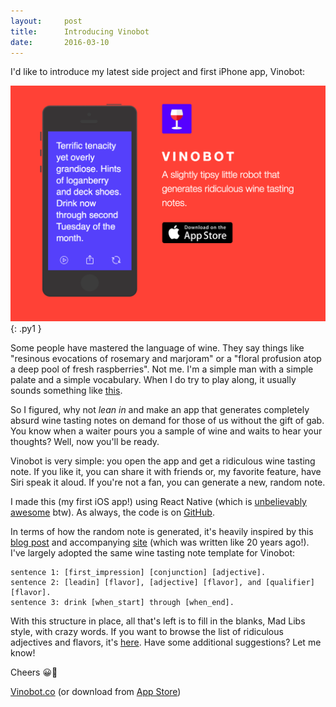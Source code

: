 ```yaml
---
layout:     post
title:      Introducing Vinobot
date:       2016-03-10
---
```


I'd like to introduce my latest side project and first iPhone app, Vinobot:

![Vinobot](/assets/img/writing/vinobot.png){: .py1 }

Some people have mastered the language of wine. They say things like "resinous
evocations of rosemary and marjoram" or a "floral profusion atop a deep pool of
fresh raspberries". Not me. I'm a simple man with a simple palate and a simple
vocabulary. When I do try to play along, it usually sounds something like
[this](https://www.youtube.com/watch?v=RKKOX5fIeK4).

So I figured, why not _lean in_ and make an app that generates completely absurd
wine tasting notes on demand for those of us without the gift of gab. You know
when a waiter pours you a sample of wine and waits to hear your thoughts? Well,
now you'll be ready.

Vinobot is very simple: you open the app and get a ridiculous wine tasting note.
If you like it, you can share it with friends or, my favorite feature, have Siri
speak it aloud. If you're not a fan, you can generate a new, random note.

I made this (my first iOS app!) using React Native (which is
[unbelievably awesome](http://www.brendansudol.com/writing/react-native-baby-steps)
btw). As always, the code is on
[GitHub](https://github.com/brendansudol/vinobot).

In terms of how the random note is generated, it's heavily inspired by this
[blog post](http://www.gmon.com/tech/stng.shtml) and accompanying
[site](http://www.gmon.com/tech/output.shtml) (which was written like 20 years
ago!). I've largely adopted the same wine tasting note template for Vinobot:

    sentence 1: [first_impression] [conjunction] [adjective].
    sentence 2: [leadin] [flavor], [adjective] [flavor], and [qualifier] [flavor].
    sentence 3: drink [when_start] through [when_end].

With this structure in place, all that's left is to fill in the blanks, Mad Libs
style, with crazy words. If you want to browse the list of ridiculous adjectives
and flavors, it's
[here](https://github.com/brendansudol/vinobot/blob/master/util/wine-words.js).
Have some additional suggestions? Let me know!

Cheers 😀🍷

[Vinobot.co](http://vinobot.co) (or download from
[App Store](https://itunes.apple.com/us/app/vinobot/id1083119387))
